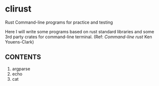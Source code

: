 # clirust
Rust Command-line programs for practice and testing

Here I will write some programs based on rust standard libraries and some 3rd party crates for command-line terminal.
(Ref: *Command-line rust* Ken Youens-Clark)
## CONTENTS

1. argparse
1. echo
1. cat

